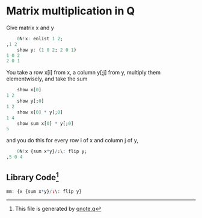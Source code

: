 # Matrix multiplication in Q

Give matrix x and y
~~~q
    0N!x: enlist 1 2;
,1 2
    show y: (1 0 2; 2 0 1)
1 0 2
2 0 1
~~~

You take a row x[i] from x, a column y[;j] from y, multiply them elementwisely, and take the sum
~~~q
    show x[0]
1 2
    show y[;0]
1 2
    show x[0] * y[;0]
1 4
    show sum x[0] * y[;0]
5
~~~
and you do this for every row i of x and column j of y,
~~~q
    0N!x {sum x*y}/:\: flip y;
,5 0 4
~~~

## Library Code[^1]
~~~q
mm: {x {sum x*y}/:\: flip y}
~~~

[^1]: This file is generated by [qnote.q](https://github.com/co-dh/qnote)
